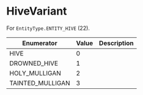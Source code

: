 # HiveVariant

For `EntityType.ENTITY_HIVE` (22). 

| Enumerator | Value | Description |
| - | - | - |
| HIVE | 0 |  |
| DROWNED_HIVE | 1 |  |
| HOLY_MULLIGAN | 2 |  |
| TAINTED_MULLIGAN | 3 |  |
